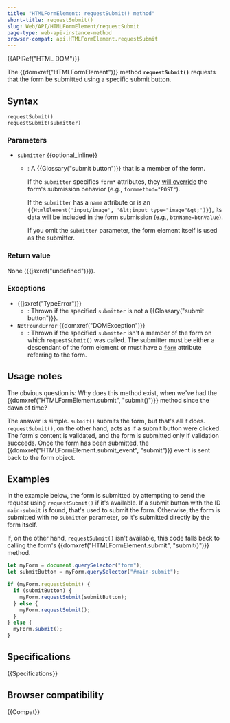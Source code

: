 ```yaml
---
title: "HTMLFormElement: requestSubmit() method"
short-title: requestSubmit()
slug: Web/API/HTMLFormElement/requestSubmit
page-type: web-api-instance-method
browser-compat: api.HTMLFormElement.requestSubmit
---
```


{{APIRef("HTML DOM")}}

The {{domxref("HTMLFormElement")}} method **`requestSubmit()`** requests
that the form be submitted using a specific submit button.

## Syntax

```js-nolint
requestSubmit()
requestSubmit(submitter)
```

### Parameters

- `submitter` {{optional_inline}}

  - : A {{Glossary("submit button")}} that is a member of the form.

    If the `submitter` specifies `form*` attributes, they [will override](/en-US/docs/Glossary/Submit_button#overriding_the_forms_behavior) the form's submission behavior (e.g., `formmethod="POST"`).

    If the `submitter` has a `name` attribute or is an `{{HtmlElement('input/image', '&lt;input type="image"&gt;')}}`, its data [will be included](/en-US/docs/Glossary/Submit_button#form_data_entries) in the form submission (e.g., `btnName=btnValue`).

    If you omit the `submitter` parameter, the form element itself is used as the submitter.

### Return value

None ({{jsxref("undefined")}}).

### Exceptions

- {{jsxref("TypeError")}}
  - : Thrown if the specified `submitter` is not a {{Glossary("submit button")}}.
- `NotFoundError` {{domxref("DOMException")}}
  - : Thrown if the specified `submitter` isn't a member of the form on
    which `requestSubmit()` was called. The submitter must be either a
    descendant of the form element or must have a [`form`](/en-US/docs/Web/HTML/Reference/Element/input#form)
    attribute referring to the form.

## Usage notes

The obvious question is: Why does this method exist, when we've had the
{{domxref("HTMLFormElement.submit", "submit()")}} method since the dawn of time?

The answer is simple. `submit()` submits the form, but that's all it
does. `requestSubmit()`, on the other hand, acts as if a submit button were
clicked. The form's content is validated, and the form is submitted only if validation
succeeds. Once the form has been submitted, the
{{domxref("HTMLFormElement.submit_event", "submit")}} event is sent back to the form
object.

## Examples

In the example below, the form is submitted by attempting to send the request using
`requestSubmit()` if it's available. If a submit button with the
ID `main-submit` is found, that's used to submit the form. Otherwise, the
form is submitted with no `submitter` parameter, so it's submitted directly
by the form itself.

If, on the other hand, `requestSubmit()` isn't available, this code falls
back to calling the form's {{domxref("HTMLFormElement.submit", "submit()")}} method.

```js
let myForm = document.querySelector("form");
let submitButton = myForm.querySelector("#main-submit");

if (myForm.requestSubmit) {
  if (submitButton) {
    myForm.requestSubmit(submitButton);
  } else {
    myForm.requestSubmit();
  }
} else {
  myForm.submit();
}
```

## Specifications

{{Specifications}}

## Browser compatibility

{{Compat}}

